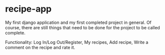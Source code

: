 # recipe-app

My first django application and my first completed project in general. Of course, there are still things that need to be done for the project to be called complete.

Functionality:
Log In/Log Out/Register,
My recipes,
Add recipe,
Write a comment on the recipe and rate it.



